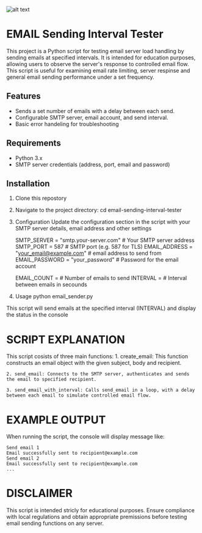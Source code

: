 ![alt text](https://i.ibb.co/93XBwPm/2.jpg)

# EMAIL Sending Interval Tester

This project is a Python script for testing email server load handling by sending emails at specified intervals.
It is intended for education purposes, allowing users to observe the server's response to controlled email flow. This script is useful for examining email rate limiting, server respinse and general email sending performance under a set frequency.

## Features

- Sends a set number of emails with a delay between each send.
- Configurable SMTP server, email account, and send interval.
- Basic error handeling for troubleshooting

## Requirements 

- Python 3.x
- SMTP server credentials (address, port, email and password)

## Installation

1. Clone this repostory
2. Navigate to the project directory:
    cd email-sending-interval-tester
3. Configuration
    Update the configuration section  in the script with your SMTP server details, email address and other settings

    SMTP_SERVER = "smtp.your-server.com" # Your SMTP server address
    SMTP_PORT = 587 # SMTP port (e.g. 587 for TLS)
    EMAIL_ADDRESS = "your_email@example.com" # email address to send from
    EMAIL_PASSWORD = "your_password" # Password for the email account

    EMAIL_COUNT = # Number of emails to send
    INTERVAL = # Interval between emails in secounds

4. Usage 
    python email_sender.py

This script will send emails at the specified interval (INTERVAL) and display the status in the console

# SCRIPT EXPLANATION

This script cosists of three main functions:
    1. create_email: This function constructs an email object with the given subject, body and recipient.
    
    2. send_email: Connects to the SMTP server, authenticates and sends the email to specified recipient.
    
    3. send_email_with_interval: Calls send_email in a loop, with a delay between each email to simulate controlled email flow.

# EXAMPLE OUTPUT

When running the script, the console will display message like: 

    Send email 1
    Email successfully sent to recipient@example.com
    Send email 2
    Email successfully sent to recipient@example.com
    ...

# DISCLAIMER

This script is intended stricly for educational purposes. Ensure compliance with local regulations and obtain appropriate premissions before testing email sending functions on any server.
